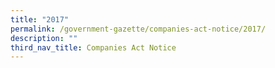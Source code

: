 ```yaml
---
title: "2017"
permalink: /government-gazette/companies-act-notice/2017/
description: ""
third_nav_title: Companies Act Notice
---
```

